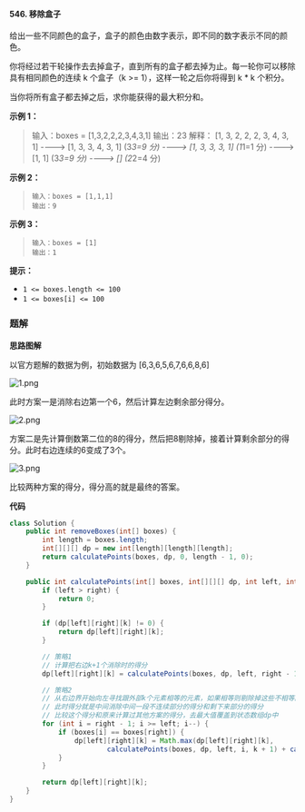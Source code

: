 #### 546. 移除盒子

给出一些不同颜色的盒子，盒子的颜色由数字表示，即不同的数字表示不同的颜色。

你将经过若干轮操作去去掉盒子，直到所有的盒子都去掉为止。每一轮你可以移除具有相同颜色的连续 k 个盒子（k >= 1），这样一轮之后你将得到 k * k 个积分。

当你将所有盒子都去掉之后，求你能获得的最大积分和。

**示例 1：**

> 输入：boxes = [1,3,2,2,2,3,4,3,1]
> 输出：23
> 解释：
> [1, 3, 2, 2, 2, 3, 4, 3, 1] 
> ----> [1, 3, 3, 4, 3, 1] (3*3=9 分) 
> ----> [1, 3, 3, 3, 1] (1*1=1 分) 
> ----> [1, 1] (3*3=9 分) 
> ----> [] (2*2=4 分)

**示例 2：**

> ```
> 输入：boxes = [1,1,1]
> 输出：9
> ```

**示例 3：**

> ```
> 输入：boxes = [1]
> 输出：1
> ```

**提示：**

- `1 <= boxes.length <= 100`
- `1 <= boxes[i] <= 100`

### 题解

**思路图解**

以官方题解的数据为例，初始数据为 [6,3,6,5,6,7,6,6,8,6]

![1.png](http://gitlab.wsh-study.com/xp-study/LeeteCode/blob/master/区间DP/images/移除盒子/1.jpg)

此时方案一是消除右边第一个6，然后计算左边剩余部分得分。

![2.png](http://gitlab.wsh-study.com/xp-study/LeeteCode/blob/master/区间DP/images/移除盒子/2.jpg)

方案二是先计算倒数第二位的8的得分，然后把8剔除掉，接着计算剩余部分的得分。此时右边连续的6变成了3个。

![3.png](http://gitlab.wsh-study.com/xp-study/LeeteCode/blob/master/区间DP/images/移除盒子/3.jpg)

比较两种方案的得分，得分高的就是最终的答案。

**代码**

```java
class Solution {
    public int removeBoxes(int[] boxes) {
        int length = boxes.length;
        int[][][] dp = new int[length][length][length];
        return calculatePoints(boxes, dp, 0, length - 1, 0);
    }

    public int calculatePoints(int[] boxes, int[][][] dp, int left, int right, int k) {
        if (left > right) {
            return 0;
        }

        if (dp[left][right][k] != 0) {
            return dp[left][right][k];
        }

        // 策略1
        // 计算把右边k+1个消除时的得分
        dp[left][right][k] = calculatePoints(boxes, dp, left, right - 1, 0) + (k + 1) * (k + 1);

        // 策略2
        // 从右边界开始向左寻找跟外部k个元素相等的元素，如果相等则剔除掉这些不相等的，让后面一段连起来。
        // 此时得分就是中间消除中间一段不连续部分的得分和剩下来部分的得分
        // 比较这个得分和原来计算过其他方案的得分，去最大值覆盖到状态数组dp中
        for (int i = right - 1; i >= left; i--) {
            if (boxes[i] == boxes[right]) {
                dp[left][right][k] = Math.max(dp[left][right][k],
                        calculatePoints(boxes, dp, left, i, k + 1) + calculatePoints(boxes, dp, i + 1, right - 1, 0));
            }
        }

        return dp[left][right][k];
    }
}
```

